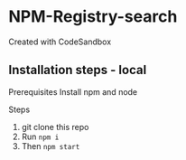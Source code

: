 # NPM-Registry-search
Created with CodeSandbox

## Installation steps - local

Prerequisites
  Install npm and node

Steps
1. git clone this repo
2. Run `npm i`
3. Then `npm start`

